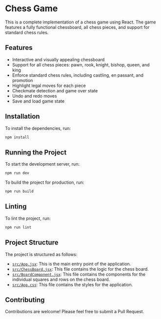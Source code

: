 # Chess Game

This is a complete implementation of a chess game using React. The game features a fully functional chessboard, all chess pieces, and support for standard chess rules.

## Features

- Interactive and visually appealing chessboard
- Support for all chess pieces: pawn, rook, knight, bishop, queen, and king
- Enforce standard chess rules, including castling, en passant, and promotion
- Highlight legal moves for each piece
- Checkmate detection and game over state
- Undo and redo moves
- Save and load game state

## Installation

To install the dependencies, run:

```sh
npm install
```

## Running the Project

To start the development server, run:

```sh
npm run dev
```

To build the project for production, run:

```sh
npm run build
```

## Linting

To lint the project, run:

```sh
npm run lint
```

## Project Structure

The project is structured as follows:

- [`src/App.jsx`](command:_github.copilot.openRelativePath?%5B%22src%2FApp.jsx%22%5D "src/App.jsx"): This is the main entry point of the application.
- [`src/ChessBoard.jsx`](command:_github.copilot.openRelativePath?%5B%22src%2FChessBoard.jsx%22%5D "src/ChessBoard.jsx"): This file contains the logic for the chess board.
- [`src/BoardComponent.jsx`](command:_github.copilot.openRelativePath?%5B%22src%2FBoardComponent.jsx%22%5D "src/BoardComponent.jsx"): This file contains the components for the individual squares and rows on the chess board.
- [`src/App.css`](command:_github.copilot.openRelativePath?%5B%22src%2FApp.css%22%5D "src/App.css"): This file contains the styles for the application.

## Contributing

Contributions are welcome! Please feel free to submit a Pull Request.
